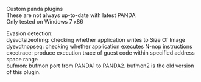 Custom panda plugins  
These are not always up-to-date with latest PANDA  
Only tested on Windows 7 x86  
  
Evasion detection:  
dyevdtsizeofimg: checking whether application writes to Size Of Image  
dyevdtnopseq: checking whether application executes N-nop instructions  
exectrace: produce execution trace of guest code within specified address space range  
bufmon: bufmon port from PANDA1 to PANDA2. bufmon2 is the old version of this plugin.  


